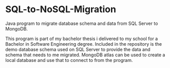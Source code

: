# SQL-to-NoSQL-Migration
Java program to migrate database schema and data from SQL Server to MongoDB.

This program is part of my bachelor thesis i delivered to my school for a Bachelor in Software Engineering degree.
Included in the repository is the demo database schema used on SQL Server to provide the data and schema that needs to me migrated.
MongoDB atlas can be used to create a local database and use that to connect to from the program.
